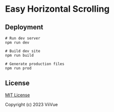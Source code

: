 # Easy Horizontal Scrolling

## Deployment

```shell
# Run dev server
npm run dev

# Build dev site
npm run build

# Generate production files
npm run prod
```

## License

[MIT License](https://github.com/viivue/easy-horizontal-scrolling/blob/main/LICENSE)

Copyright (c) 2023 ViiVue